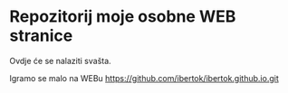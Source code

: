 # Repozitorij moje osobne WEB stranice

Ovdje će se nalaziti svašta.

Igramo se malo na WEBu  https://github.com/ibertok/ibertok.github.io.git